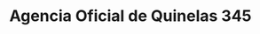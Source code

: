 ---
title: "Agencia Oficial de Quinelas 345"
url: /garuhape/agencia-oficial-de-quinelas-345/
shop: lotería
---